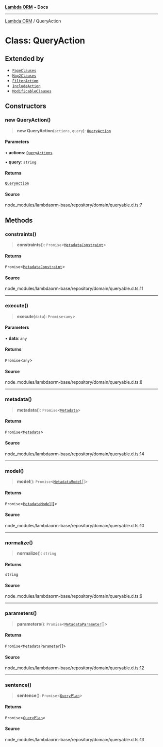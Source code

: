 [**Lambda ORM**](../README.md) • **Docs**

***

[Lambda ORM](../README.md) / QueryAction

# Class: QueryAction

## Extended by

- [`PageClauses`](PageClauses.md)
- [`Map2Clauses`](Map2Clauses.md)
- [`FilterAction`](FilterAction.md)
- [`IncludeAction`](IncludeAction.md)
- [`ModificableClauses`](ModificableClauses.md)

## Constructors

### new QueryAction()

> **new QueryAction**(`actions`, `query`): [`QueryAction`](QueryAction.md)

#### Parameters

• **actions**: [`QueryActions`](../interfaces/QueryActions.md)

• **query**: `string`

#### Returns

[`QueryAction`](QueryAction.md)

#### Source

node\_modules/lambdaorm-base/repository/domain/queryable.d.ts:7

## Methods

### constraints()

> **constraints**(): `Promise`\<[`MetadataConstraint`](../interfaces/MetadataConstraint.md)\>

#### Returns

`Promise`\<[`MetadataConstraint`](../interfaces/MetadataConstraint.md)\>

#### Source

node\_modules/lambdaorm-base/repository/domain/queryable.d.ts:11

***

### execute()

> **execute**(`data`): `Promise`\<`any`\>

#### Parameters

• **data**: `any`

#### Returns

`Promise`\<`any`\>

#### Source

node\_modules/lambdaorm-base/repository/domain/queryable.d.ts:8

***

### metadata()

> **metadata**(): `Promise`\<[`Metadata`](../interfaces/Metadata.md)\>

#### Returns

`Promise`\<[`Metadata`](../interfaces/Metadata.md)\>

#### Source

node\_modules/lambdaorm-base/repository/domain/queryable.d.ts:14

***

### model()

> **model**(): `Promise`\<[`MetadataModel`](../interfaces/MetadataModel.md)[]\>

#### Returns

`Promise`\<[`MetadataModel`](../interfaces/MetadataModel.md)[]\>

#### Source

node\_modules/lambdaorm-base/repository/domain/queryable.d.ts:10

***

### normalize()

> **normalize**(): `string`

#### Returns

`string`

#### Source

node\_modules/lambdaorm-base/repository/domain/queryable.d.ts:9

***

### parameters()

> **parameters**(): `Promise`\<[`MetadataParameter`](../interfaces/MetadataParameter.md)[]\>

#### Returns

`Promise`\<[`MetadataParameter`](../interfaces/MetadataParameter.md)[]\>

#### Source

node\_modules/lambdaorm-base/repository/domain/queryable.d.ts:12

***

### sentence()

> **sentence**(): `Promise`\<[`QueryPlan`](../interfaces/QueryPlan.md)\>

#### Returns

`Promise`\<[`QueryPlan`](../interfaces/QueryPlan.md)\>

#### Source

node\_modules/lambdaorm-base/repository/domain/queryable.d.ts:13
